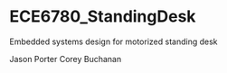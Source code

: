 # ECE6780_StandingDesk
Embedded systems design for motorized standing desk


Jason Porter
Corey Buchanan
